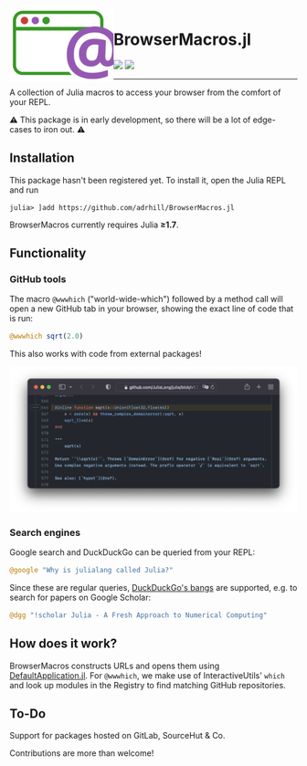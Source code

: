 <img align="left" src="https://github.com/adrhill/BrowserMacros.jl/blob/gh-pages/assets/logo.svg" height="130">

# BrowserMacros.jl

[![][ci-im]][ci] [![][cov-im]][cov]

---
A collection of Julia macros to access your browser from the comfort of your REPL.  

⚠️ This package is in early development, so there will be a lot of edge-cases to iron out. ⚠️

## Installation 
This package hasn't been registered yet. To install it, open the Julia REPL and run 
```julia-repl
julia> ]add https://github.com/adrhill/BrowserMacros.jl
```
BrowserMacros currently requires Julia **≥1.7**.

## Functionality
### GitHub tools
The macro `@wwwhich` ("world-wide-which") followed by a method call will open a new GitHub tab in your browser, showing the exact line of code that is run:
```julia
@wwwhich sqrt(2.0) 
```

This also works with code from external packages!

![](https://github.com/adrhill/BrowserMacros.jl/blob/gh-pages/assets/wwwhich.png)

<!-- GitHub's git blame view can be opened in the same fashion:
```julia
@blame exp(5) 
``` 
-->

### Search engines
Google search and DuckDuckGo can be queried from your REPL:
```julia
@google "Why is julialang called Julia?"  
```

Since these are regular queries, [DuckDuckGo's bangs](https://duckduckgo.com/bang) are supported, e.g. to search for papers on Google Scholar: 
```julia
@dgg "!scholar Julia - A Fresh Approach to Numerical Computing"                     
```

## How does it work?
BrowserMacros constructs URLs and opens them using [DefaultApplication.jl](https://github.com/tpapp/DefaultApplication.jl). 
For `@wwwhich`, we make use of InteractiveUtils' `which` and look up modules in the Registry to find matching GitHub repositories.

## To-Do
Support for packages hosted on GitLab, SourceHut & Co.

Contributions are more than welcome!

[ci-im]: https://github.com/adrhill/BrowserMacros.jl/actions/workflows/CI.yml/badge.svg?branch=main
[ci]: https://github.com/adrhill/BrowserMacros.jl/actions/workflows/CI.yml?query=branch%3Amain

[cov-im]: https://codecov.io/gh/adrhill/BrowserMacros.jl/branch/main/graph/badge.svg
[cov]: https://codecov.io/gh/adrhill/BrowserMacros.jl